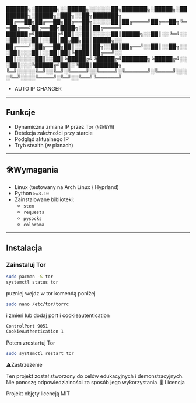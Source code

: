 


██████╗░██████╗░░█████╗░░░░░░██╗███████╗░█████╗░████████╗░█████╗░███╗░░██╗███████╗
██╔══██╗██╔══██╗██╔══██╗░░░░░██║██╔════╝██╔══██╗╚══██╔══╝██╔══██╗████╗░██║██╔════╝
██████╔╝██████╔╝██║░░██║░░░░░██║█████╗░░██║░░╚═╝░░░██║░░░██║░░██║██╔██╗██║█████╗░░
██╔═══╝░██╔══██╗██║░░██║██╗░░██║██╔══╝░░██║░░██╗░░░██║░░░██║░░██║██║╚████║██╔══╝░░
██║░░░░░██║░░██║╚█████╔╝╚█████╔╝███████╗╚█████╔╝░░░██║░░░╚█████╔╝██║░╚███║███████╗
╚═╝░░░░░╚═╝░░╚═╝░╚════╝░░╚════╝░╚══════╝░╚════╝░░░░╚═╝░░░░╚════╝░╚═╝░░╚══╝╚══════╝
- AUTO IP CHANGER

---

## Funkcje

- Dynamiczna zmiana IP przez Tor (`NEWNYM`)
- Detekcja zależności przy starcie
- Podgląd aktualnego IP
- Tryb stealth (w planach)

---

## 🛠Wymagania

- Linux (testowany na Arch Linux / Hyprland)
- Python `>=3.10`
- Zainstalowane biblioteki:
  - `stem`
  - `requests`
  - `pysocks`
  - `colorama`

---

## Instalacja

### Zainstaluj Tor

```bash
sudo pacman -S tor
systemctl status tor

```

puzniej wejdz w tor komendą poniżej

```bash
sudo nano /etc/tor/torrc
```
i zmień lub dodaj port i cookieautentication

```bash
ControlPort 9051
CookieAuthentication 1
```

Potem zrestartuj Tor

```bash
sudo systemctl restart tor
```

⚠️Zastrzeżenie

Ten projekt został stworzony do celów edukacyjnych i demonstracyjnych. Nie ponoszę odpowiedzialności za sposób jego wykorzystania.
📜 Licencja

Projekt objęty licencją MIT



